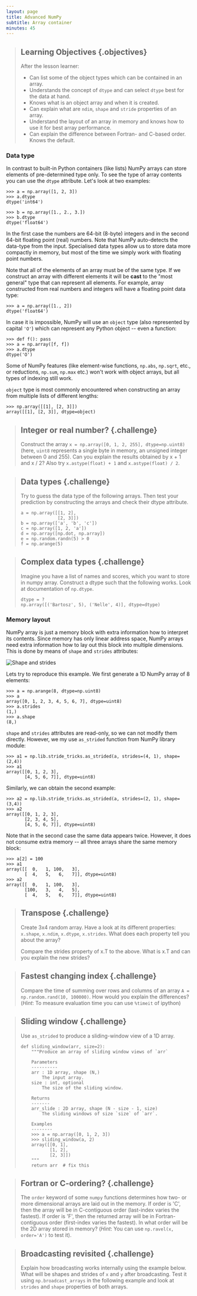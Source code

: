 ```yaml
---
layout: page
title: Advanced NumPy 
subtitle: Array container
minutes: 45
---
```

> ## Learning Objectives {.objectives}
>
> After the lesson learner:
>
> * Can list some of the object types which can be contained in an array.
> * Understands the concept of `dtype` and can select `dtype` best for the data at hand.
> * Knows what is an object array and when it is created.
> * Can explain what are `ndim`, `shape` and `stride` properties of an array.
> * Understand the layout of an array in memory and knows how to use it for best array performance.
> * Can explain the difference between Fortran- and C-based order. Knows the default.

### Data type 

In contrast to built-in Python containers (like lists)  NumPy arrays can store elements of pre-determined type only. To see the type of array contents you can use the `dtype` attribute. Let's look at two examples:

```
>>> a = np.array([1, 2, 3])
>>> a.dtype
dtype('int64')

>>> b = np.array([1., 2., 3.])
>>> b.dtype
dtype('float64')
```

In the first case the numbers are 64-bit (8-byte) integers and in the second 64-bit floating point (real)  numbers. Note that NumPy auto-detects the data-type from the input. Specialised data types allow us to store data more compactly in memory, but most of the time we simply work with floating point numbers.

Note that all of the elements of an array must be of the same type. If we construct an array with different elements it will be **cast** to the "most general" type that can represent all elements. For example, array constructed from real numbers and integers will have a floating point data type:

```
>>> a = np.array([1., 2])
dtype('float64')
```

In case it is impossible, NumPy will use an `object` type (also represented by capital `'O'`) which can represent any Python object -- even a function:

```
>>> def f(): pass
>>> a = np.array([f, f])
>>> a.dtype
dtype('O')
```

Some of NumPy features (like element-wise functions, `np.abs`, `np.sqrt`, etc., or reductions, `np.sum`, `np.max` etc.) won't work with object arrays, but all types of indexing still work.

`object` type is most commonly encountered when constructing an array from multiple lists of different lengths:

```
>>> np.array([[1], [2, 3]])
array([[1], [2, 3]], dtype=object)
```


> ## Integer or real number? {.challenge}
>
> Construct the array `x = np.array([0, 1, 2, 255], dtype=np.uint8)` (here, `uint8`
> represents a single byte in memory, an unsigned integer between 0 and 255). Can
> you explain the results obtained by x + 1 and x / 2? Also try `x.astype(float) + 1` and `x.astype(float) / 2`.

> ## Data types {.challenge}
>
> Try to guess the data type of the following arrays. Then test your prediction by  constructing the arrays and check their dtype attribute.
>
> ```
> a = np.array([[1, 2], 
>               [2, 3]])
> b = np.array(['a', 'b', 'c'])
> c = np.array([1, 2, 'a'])
> d = np.array([np.dot, np.array])
> e = np.random.randn(5) > 0
> f = np.arange(5)
> ```

> ## Complex data types {.challenge}
>
> Imagine you have a list of names and scores, which you want to store in numpy array. Construct a dtype such that the following works. Look at documentation of `np.dtype`.
>
> ```
> dtype = ?
> np.array([('Bartosz', 5), ('Nelle', 4)], dtype=dtype)
> ```

### Memory layout

NumPy array is just a memory block with extra information how to interpret its contents. Since memory has only linear address space, NumPy arrays need extra information how to lay out this block into multiple dimensions. This is done by means of `shape`  and `strides` attributes:

![Shape and strides](fig/strides.svg)

Lets try to reproduce this example. We first generate a 1D NumPy array of 8 elements:

```
>>> a = np.arange(8, dtype=np.uint8)
>>> a
array([0, 1, 2, 3, 4, 5, 6, 7], dtype=uint8)
>>> a.strides
(1,)
>>> a.shape
(8,)
```

`shape` and `strides` attributes are read-only, so we can not modify them directly. However, we my use 
`as_strided` function from NumPy library module:

```
>>> a1 = np.lib.stride_tricks.as_strided(a, strides=(4, 1), shape=(2,4))
>>> a1
array([[0, 1, 2, 3],
       [4, 5, 6, 7]], dtype=uint8)
```

Similarly, we can obtain the second example:
```
>>> a2 = np.lib.stride_tricks.as_strided(a, strides=(2, 1), shape=(3,4))
>>> a2
array([[0, 1, 2, 3],
       [2, 3, 4, 5],
       [4, 5, 6, 7]], dtype=uint8)
```

Note that in the second case the same data appears twice. However, it does not consume extra memory -- all three arrays share the same memory block:

```
>>> a[2] = 100
>>> a1
array([[  0,   1, 100,   3],
       [  4,   5,   6,   7]], dtype=uint8)
>>> a2
array([[  0,   1, 100,   3],
       [100,   3,   4,   5],
       [  4,   5,   6,   7]], dtype=uint8)
```

> ## Transpose {.challenge}
>
> Create 3x4 random array. Have a look at its different properties: ``x.shape``, ``x.ndim``,
``x.dtype``, ``x.strides``. What does each property tell you about the array?
> 
> Compare the strides property of x.T to the above. What is x.T and can you
explain the new strides?

> ## Fastest changing index {.challenge}
>
>  Compare the time of summing over rows and columns of an array `A = np.random.rand(10, 100000)`. How would you explain the differences? (*Hint*: To measure evaluation time you can use `%timeit` of ipython)

> ## Sliding window {.challenge}
>
> Use `as_strided` to produce a sliding-window view of a 1D array.
>
> ```
> def sliding_window(arr, size=2):
>     """Produce an array of sliding window views of `arr`
>     
>     Parameters
>     ----------
>     arr : 1D array, shape (N,)
>         The input array.
>     size : int, optional
>         The size of the sliding window.
>         
>     Returns
>     -------
>     arr_slide : 2D array, shape (N - size - 1, size)
>         The sliding windows of size `size` of `arr`.
>         
>     Examples
>     --------
>     >>> a = np.array([0, 1, 2, 3])
>     >>> sliding_window(a, 2)
>     array([[0, 1],
>            [1, 2],
>            [2, 3]])
>     """
>     return arr  # fix this
> ```

> ## Fortran or C-ordering? {.challenge}
>
> The `order` keyword of some `numpy` functions determines how two- or more dimensional arrays are laid out in the memory. If order is 'C', then the array will be in C-contiguous order (last-index varies the fastest). If order is 'F', then the returned array will be in Fortran-contiguous order (first-index varies the fastest). In what order will be the 2D array stored in memory? (*Hint*: You can use `np.ravel(x, order='A')` to test it).

> ## Broadcasting revisited {.challenge}
>
>  Explain how broadcasting works internally using the example below. What will be shapes and strides of `x` and `y` after broadcasting. Test it using `np.broadcast_arrays` in the following example and look at `strides` and `shape` properties of both arrays.
